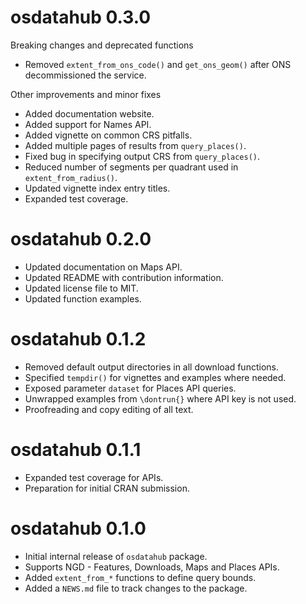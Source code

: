 # osdatahub 0.3.0

Breaking changes and deprecated functions

* Removed `extent_from_ons_code()` and `get_ons_geom()` after ONS decommissioned the service.

Other improvements and minor fixes

* Added documentation website. 
* Added support for Names API.
* Added vignette on common CRS pitfalls.
* Added multiple pages of results from `query_places()`.
* Fixed bug in specifying output CRS from `query_places()`.
* Reduced number of segments per quadrant used in `extent_from_radius()`.
* Updated vignette index entry titles.
* Expanded test coverage.

# osdatahub 0.2.0

* Updated documentation on Maps API.
* Updated README with contribution information.
* Updated license file to MIT.
* Updated function examples.

# osdatahub 0.1.2

* Removed default output directories in all download functions.
* Specified `tempdir()` for vignettes and examples where needed.
* Exposed parameter `dataset` for Places API queries.
* Unwrapped examples from `\dontrun{}` where API key is not used.
* Proofreading and copy editing of all text.

# osdatahub 0.1.1

* Expanded test coverage for APIs.
* Preparation for initial CRAN submission.

# osdatahub 0.1.0

* Initial internal release of `osdatahub` package.
* Supports NGD - Features, Downloads, Maps and Places APIs.
* Added `extent_from_*` functions to define query bounds.
* Added a `NEWS.md` file to track changes to the package.
